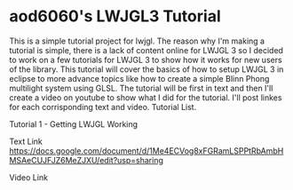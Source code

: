 # aod6060's LWJGL3 Tutorial
This is a simple tutorial project for lwjgl. The reason why I'm making a tutorial is simple, there is a lack of content online for LWJGL 3 so I decided to work on a few tutorials for LWJGL 3 to show how it works for new users of the library. This tutorial will cover the basics of how to setup LWJGL 3 in eclipse to more advance topics like how to create a simple Blinn Phong multilight system using GLSL. The tutorial will be first in text and then I'll create a video on youtube to show what I did for the tutorial. I'll post linkes for each corrisponding text and video. 
Tutorial List.

Tutorial 1 - Getting LWJGL Working

Text Link
https://docs.google.com/document/d/1Me4ECVog8xFGRamLSPPtRbAmbHMSAeCUJFJZ6MeZJXU/edit?usp=sharing

Video Link
